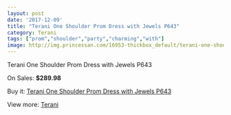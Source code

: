 ```yaml
---
layout: post
date: '2017-12-09'
title: "Terani One Shoulder Prom Dress with Jewels P643"
category: Terani
tags: ["prom","shoulder","party","charming","with"]
image: http://img.princessan.com/16953-thickbox_default/terani-one-shoulder-prom-dress-with-jewels-p643.jpg
---
```

Terani One Shoulder Prom Dress with Jewels P643

On Sales: **$289.98**
<a href="https://www.princessan.com/en/terani/8016-terani-one-shoulder-prom-dress-with-jewels-p643.html"><amp-img layout="responsive" width="600" height="600" src="//img.princessan.com/16953-thickbox_default/terani-one-shoulder-prom-dress-with-jewels-p643.jpg" alt="Terani One Shoulder Prom Dress with Jewels P643 0" /></a>
<a href="https://www.princessan.com/en/terani/8016-terani-one-shoulder-prom-dress-with-jewels-p643.html"><amp-img layout="responsive" width="600" height="600" src="//img.princessan.com/16954-thickbox_default/terani-one-shoulder-prom-dress-with-jewels-p643.jpg" alt="Terani One Shoulder Prom Dress with Jewels P643 1" /></a>

Buy it: [Terani One Shoulder Prom Dress with Jewels P643](https://www.princessan.com/en/terani/8016-terani-one-shoulder-prom-dress-with-jewels-p643.html "Terani One Shoulder Prom Dress with Jewels P643")

View more: [Terani](https://www.princessan.com/en/64-terani "Terani")
